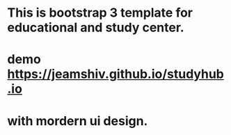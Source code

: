# This is bootstrap 3 template for educational and study center.

# demo https://jeamshiv.github.io/studyhub.io

# with mordern ui design.
 
